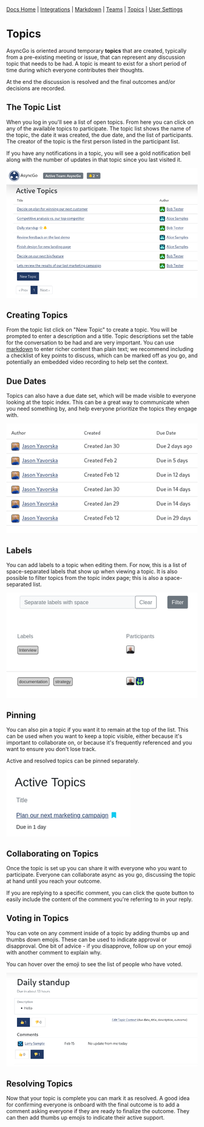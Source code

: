 [Docs Home](index.md) | [Integrations](integrations.md) | [Markdown](markdown.md) | [Teams](teams.md) | [Topics](topics.md) | [User Settings](usersettings.md)

# Topics

AsyncGo is oriented around temporary **topics** that are created, typically from
a pre-existing meeting or issue, that can represent any discussion topic that
needs to be had. A topic is meant to exist for a short period of time during
which everyone contributes their thoughts.

At the end the discussion is resolved and the final outcomes and/or decisions
are recorded.

## The Topic List

When you log in you'll see a list of open topics. From here you can click on any
of the available topics to participate. The topic list shows the name of the
topic, the date it was created, the due date, and the list of participants. The
creator of the topic is the first person listed in the participant list.

If you have any notifications in a topic, you will see a gold notification bell
along with the number of updates in that topic since you last visited it.

![Topic Lists](./images/basicfunctions.png)

## Creating Topics

From the topic list click on "New Topic" to create a topic. You will be prompted
to enter a description and a title. Topic descriptions set the table for the
conversation to be had and are very important. You can use
[markdown](markdown.md) to enter richer content than plain text; we
recommend including a checklist of key points to discuss, which can be marked
off as you go, and potentially an embedded video recording to help set the
context.

## Due Dates

Topics can also have a due date set, which will be made visible to everyone
looking at the topic index. This can be a great way to communicate when you need
something by, and help everyone prioritize the topics they engage with.

![Due Dates](./images/duedate.png)

## Labels

You can add labels to a topic when editing them. For now, this is a list of
space-separated labels that show up when viewing a topic. It is also possible to
filter topics from the topic index page; this is also a space-separated list.

![Labels](./images/labels.png)

## Pinning

You can also pin a topic if you want it to remain at the top of the list. This
can be used when you want to keep a topic visible, either because it's important
to collaborate on, or because it's frequently referenced and you want to ensure
you don't lose track.

Active and resolved topics can be pinned separately.

![Pinning](./images/pin.png)

## Collaborating on Topics

Once the topic is set up you can share it with everyone who you want to
participate. Everyone can collaborate async as you go, discussing the topic at
hand until you reach your outcome.

If you are replying to a specific comment, you can click the quote button to
easily include the content of the comment you're referring to in your reply.

## Voting in Topics

You can vote on any comment inside of a topic by adding thumbs up and thumbs
down emojis. These can be used to indicate approval or disapproval. One bit of
advice - if you disapprove, follow up on your emoji with another comment to
explain why.

You can hover over the emoji to see the list of people who have voted.

![Voting](./images/votes.png)

## Resolving Topics

Now that your topic is complete you can mark it as resolved. A good idea for
confirming everyone is onboard with the final outcome is to add a comment asking
everyone if they are ready to finalize the outcome. They can then add thumbs up
emojis to indicate their active support.
